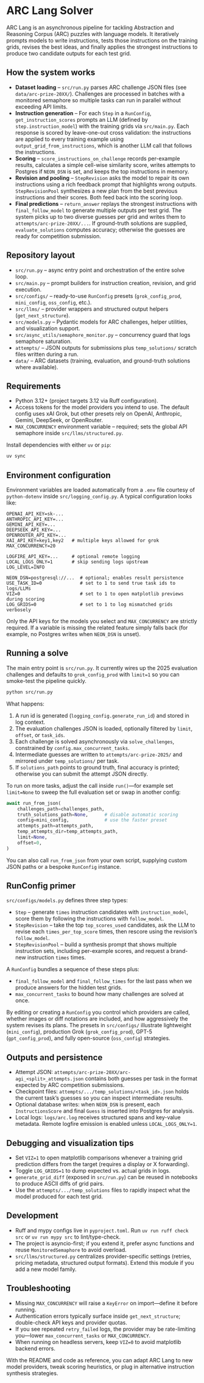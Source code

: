 # ARC Lang Solver

ARC Lang is an asynchronous pipeline for tackling Abstraction and Reasoning Corpus (ARC) puzzles with language models.  It iteratively prompts models to write instructions, tests those instructions on the training grids, revises the best ideas, and finally applies the strongest instructions to produce two candidate outputs for each test grid.

## How the system works
- **Dataset loading** – `src/run.py` parses ARC challenge JSON files (see `data/arc-prize-20XX/`).  Challenges are processed in batches with a monitored semaphore so multiple tasks can run in parallel without exceeding API limits.
- **Instruction generation** – For each `Step` in a `RunConfig`, `get_instruction_scores` prompts an LLM (defined by `step.instruction_model`) with the training grids via `src/main.py`.  Each response is scored by leave-one-out cross validation: the instructions are applied to every training example using `output_grid_from_instructions`, which is another LLM call that follows the instructions.
- **Scoring** – `score_instructions_on_challenge` records per-example results, calculates a simple cell-wise similarity score, writes attempts to Postgres if `NEON_DSN` is set, and keeps the top instructions in memory.
- **Revision and pooling** – `StepRevision` asks the model to repair its own instructions using a rich feedback prompt that highlights wrong outputs.  `StepRevisionPool` synthesizes a new plan from the best previous instructions and their scores.  Both feed back into the scoring loop.
- **Final predictions** – `return_answer` replays the strongest instructions with `final_follow_model` to generate multiple outputs per test grid.  The system picks up to two diverse guesses per grid and writes them to `attempts/arc-prize-20XX/...`.  If ground-truth solutions are supplied, `evaluate_solutions` computes accuracy; otherwise the guesses are ready for competition submission.

## Repository layout
- `src/run.py` – async entry point and orchestration of the entire solve loop.
- `src/main.py` – prompt builders for instruction creation, revision, and grid execution.
- `src/configs/` – ready-to-use `RunConfig` presets (`grok_config_prod`, `mini_config`, `oss_config`, etc.).
- `src/llms/` – provider wrappers and structured output helpers (`get_next_structure`).
- `src/models.py` – Pydantic models for ARC challenges, helper utilities, and visualization support.
- `src/async_utils/semaphore_monitor.py` – concurrency guard that logs semaphore saturation.
- `attempts/` – JSON outputs for submissions plus `temp_solutions/` scratch files written during a run.
- `data/` – ARC datasets (training, evaluation, and ground-truth solutions where available).

## Requirements
- Python 3.12+ (project targets 3.12 via Ruff configuration).
- Access tokens for the model providers you intend to use.  The default config uses xAI Grok, but other presets rely on OpenAI, Anthropic, Gemini, DeepSeek, or OpenRouter.
- `MAX_CONCURRENCY` environment variable – required; sets the global API semaphore inside `src/llms/structured.py`.

Install dependencies with either `uv` or `pip`:

```bash
uv sync
```

## Environment configuration
Environment variables are loaded automatically from a `.env` file courtesy of `python-dotenv` inside `src/logging_config.py`.  A typical configuration looks like:

```dotenv
OPENAI_API_KEY=sk-...
ANTHROPIC_API_KEY=...
GEMINI_API_KEY=...
DEEPSEEK_API_KEY=...
OPENROUTER_API_KEY=...
XAI_API_KEY=key1,key2   # multiple keys allowed for grok
MAX_CONCURRENCY=20

LOGFIRE_API_KEY=...     # optional remote logging
LOCAL_LOGS_ONLY=1       # skip sending logs upstream
LOG_LEVEL=INFO

NEON_DSN=postgresql://...  # optional; enables result persistence
USE_TASK_ID=0              # set to 1 to send true task ids to logs/LLMs
VIZ=0                      # set to 1 to open matplotlib previews during scoring
LOG_GRIDS=0                # set to 1 to log mismatched grids verbosely
```

Only the API keys for the models you select and `MAX_CONCURRENCY` are strictly required.  If a variable is missing the related feature simply falls back (for example, no Postgres writes when `NEON_DSN` is unset).

## Running a solve
The main entry point is `src/run.py`.  It currently wires up the 2025 evaluation challenges and defaults to `grok_config_prod` with `limit=1` so you can smoke-test the pipeline quickly.

```bash
python src/run.py
```

What happens:
1. A run id is generated (`logging_config.generate_run_id`) and stored in log context.
2. The evaluation challenges JSON is loaded, optionally filtered by `limit`, `offset`, or `task_ids`.
3. Each challenge is solved asynchronously via `solve_challenges`, constrained by `config.max_concurrent_tasks`.
4. Intermediate guesses are written to `attempts/arc-prize-2025/` and mirrored under `temp_solutions/` per task.
5. If `solutions_path` points to ground truth, final accuracy is printed; otherwise you can submit the attempt JSON directly.

To run on more tasks, adjust the call inside `run()`—for example set `limit=None` to sweep the full evaluation set or swap in another config:

```python
await run_from_json(
    challenges_path=challenges_path,
    truth_solutions_path=None,      # disable automatic scoring
    config=mini_config,             # use the faster preset
    attempts_path=attempts_path,
    temp_attempts_dir=temp_attempts_path,
    limit=None,
    offset=0,
)
```

You can also call `run_from_json` from your own script, supplying custom JSON paths or a bespoke `RunConfig` instance.

## RunConfig primer
`src/configs/models.py` defines three step types:
- `Step` – generate `times` instruction candidates with `instruction_model`, score them by following the instructions with `follow_model`.
- `StepRevision` – take the top `top_scores_used` candidates, ask the LLM to revise each `times_per_top_score` times, then rescore using the revision’s `follow_model`.
- `StepRevisionPool` – build a synthesis prompt that shows multiple instruction sets, including per-example scores, and request a brand-new instruction `times` times.

A `RunConfig` bundles a sequence of these steps plus:
- `final_follow_model` and `final_follow_times` for the last pass when we produce answers for the hidden test grids.
- `max_concurrent_tasks` to bound how many challenges are solved at once.

By editing or creating a `RunConfig` you control which providers are called, whether images or diff notations are included, and how aggressively the system revises its plans.  The presets in `src/configs/` illustrate lightweight (`mini_config`), production Grok (`grok_config_prod`), GPT-5 (`gpt_config_prod`), and fully open-source (`oss_config`) strategies.

## Outputs and persistence
- Attempt JSON: `attempts/arc-prize-20XX/arc-agi_<split>_attempts.json` contains both guesses per task in the format expected by ARC competition submissions.
- Checkpoint files: `attempts/.../temp_solutions/<task_id>.json` holds the current task’s guesses so you can inspect intermediate results.
- Optional database writes: when `NEON_DSN` is present, each `InstructionsScore` and final `Guess` is inserted into Postgres for analysis.
- Local logs: `logs/arc.log` receives structured spans and key-value metadata.  Remote logfire emission is enabled unless `LOCAL_LOGS_ONLY=1`.

## Debugging and visualization tips
- Set `VIZ=1` to open matplotlib comparisons whenever a training grid prediction differs from the target (requires a display or X forwarding).
- Toggle `LOG_GRIDS=1` to dump expected vs. actual grids in logs.
- `generate_grid_diff` (exposed in `src/run.py`) can be reused in notebooks to produce ASCII diffs of grid pairs.
- Use the `attempts/.../temp_solutions` files to rapidly inspect what the model produced for each test grid.

## Development
- Ruff and mypy configs live in `pyproject.toml`.  Run `uv run ruff check src` or `uv run mypy src` to lint/type-check.
- The project is asyncio-first; if you extend it, prefer async functions and reuse `MonitoredSemaphore` to avoid overload.
- `src/llms/structured.py` centralizes provider-specific settings (retries, pricing metadata, structured output formats).  Extend this module if you add a new model family.

## Troubleshooting
- Missing `MAX_CONCURRENCY` will raise a `KeyError` on import—define it before running.
- Authentication errors typically surface inside `get_next_structure`; double-check API keys and provider quotas.
- If you see repeated `retry_failed` logs, the provider may be rate-limiting you—lower `max_concurrent_tasks` or `MAX_CONCURRENCY`.
- When running on headless servers, keep `VIZ=0` to avoid matplotlib backend errors.

With the README and code as reference, you can adapt ARC Lang to new model providers, tweak scoring heuristics, or plug in alternative instruction synthesis strategies.
